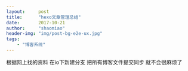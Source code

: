 ```yaml
---
layout:     post
title:      "hexo文章管理总结"
date:       2017-10-21
author:     "shaomiao"
header-img: "img/post-bg-e2e-ux.jpg"
tags:
    - "博客系统"
---
```

根据网上找的资料
在io下新建分支 把所有博客文件提交同步
就不会很麻烦了
